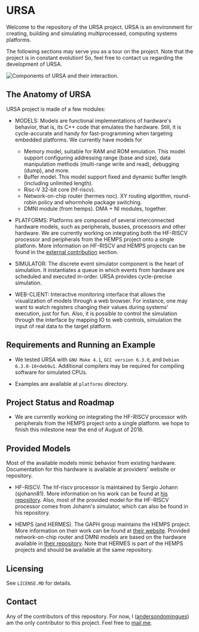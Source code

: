 # URSA

Welcome to the repository of the URSA project. URSA is an environment for creating, building and simulating multiprocessed, computing systems platforms.

The following sections may serve you as a tour on the project. Note that the project is in constant evolution! So, feel free to contact us regarding the development of URSA.

![Components of URSA and their interaction.](https://raw.githubusercontent.com/andersondomingues/ursa/stable/resources/URSA.png?raw=true)

## The Anatomy of URSA

URSA project is made of a few modules:

- MODELS: Models are functional implementations of hardware's behavior, that is, its C++ code that emulates the hardware. Still, it is cycle-accurate and handy for fast-programming when targeting embedded platforms. We currently have models for 
  * Memory model, suitable for RAM and ROM emulation. This model support configuring addressing range (base and size), data manipulation methods (multi-range write and read), debugging (dump), and more. 
  * Buffer model. This model support fixed and dynamic buffer length (including unlimited length).
  * Risc-V 32-bit core (hf-riscv).
  * Network-on-chip router (hermes noc). XY routing algorithm, round-robin policy and whormhole package switching.
  * DMNI module (from hemps). DMA + NI modules, together.


- PLATFORMS: Platforms are composed of several interconnected hardware models, such as peripherals, busses, processors and other hardware. We are currently working on integrating both the HF-RISCV processor and peripherals from the HEMPS project onto a single platform. More information on HF-RISCV and HEMPS projects can be found in the [external contribution](#external-contribution) section. 

- SIMULATOR: The discrete event simulator component is the heart of simulation. It instantiates a queue in which events from hardware are scheduled and executed in-order. URSA provides cycle-precise simulation.

- WEB-CLIENT: Interactive monitoring interface that allows the visualization of models through a web browser. For instance, one may want to watch registers changing their values during systems' execution, just for fun. Also, it is possible to control the simulation through the interface by mapping IO to web controls, simulation the input of real data to the target platform.

## Requirements and Running an Example

- We tested URSA with ``GNU Make 4.1``, ``GCC version 6.3.0``,  and ``Debian 6.3.0-18+deb9u1``. Additional compilers may be required for compiling software for simulated CPUs. 

- Examples are available at ``platforms`` directory. 

## Project Status and Roadmap

- We are currently working on integrating the HF-RISCV processor with peripherals from the HEMPS project onto a single platform. we hope to finish this milestone near the end of August of 2018. 

## Provided Models

Most of the available models mimic behavior from existing hardware. Documentation for this hardware is available at providers' website or repository. 

- HF-RISCV. The hf-riscv processor is maintained by Sergio Johann (sjohann81). More information on his work can be found at [his repository](https://github.com/sjohann81). Also, most of the provided model for the HF-RISCV processor comes from Johann's simulator, which can also be found in his repository.

- HEMPS (and HERMES). The GAPH group maintains the HEMPS project. More information on their work can be found at [their website](http://www.inf.pucrs.br/hemps/getting_started.html). Provided network-on-chip router and DMNI models are based on the hardware available in [their repository](https://github.com/GaphGroup/hemps). Note that HERMES is part of the HEMPS projects and should be available at the same repository.

## Licensing

See ``LICENSE.MD`` for details. 

## Contact

Any of the contributors of this repository. For now, I ([andersondomingues](https://github.com/andersondomingues)) am the only contributor to this project. Feel free to [mail me](mailto:ti.andersondomingues@gmail.com).
